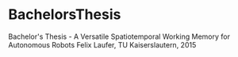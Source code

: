 # BachelorsThesis
Bachelor's Thesis - A Versatile Spatiotemporal Working Memory for Autonomous Robots
Felix Laufer, TU Kaiserslautern, 2015
